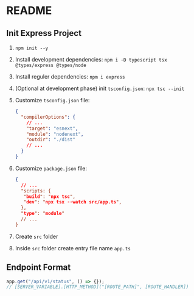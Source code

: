 # README

## Init Express Project

1. `npm init --y`
2. Install development dependencies: `npm i -D typescript tsx @types/express @types/node`
3. Install reguler dependencies: `npm i express`
4. (Optional at development phase) init `tsconfig.json`: `npx tsc --init`
5. Customize `tsconfig.json` file:
   ```json
   {
     "compilerOptions": {
       // ...
       "target": "esnext",
       "module": "nodenext",
       "outdir": "./dist"
       // ...
     }
   }
   ```
6. Customize `package.json` file:

   ```json
   {
     // ...
     "scripts: {
      "build": "npx tsc",
      "dev": "npx tsx --watch src/app.ts",
     },
     "type": "module"
     // ...
   }
   ```

7. Create `src` folder
8. Inside `src` folder create entry file name `app.ts`

## Endpoint Format

```ts
app.get("/api/v1/status", () => {});
// [SERVER_VARIABLE].[HTTP_METHOD]("[ROUTE_PATH]", [ROUTE_HANDLER])
```
